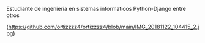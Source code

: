 Estudiante de ingenieria en sistemas informaticos
Python-Django
entre otros

(https://github.com/ortizzzz4/ortizzzz4/blob/main/IMG_20181122_104415_2.jpg)
